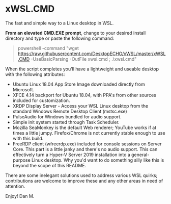 # xWSL.CMD 

The fast and simple way to a Linux desktop in WSL.  

**From an elevated CMD.EXE prompt**, change to your desired install directory and type or paste the following command:

> powershell -command "wget https://raw.githubusercontent.com/DesktopECHO/xWSL/master/xWSL.CMD -UseBasicParsing -OutFile xwsl.cmd ; .\xwsl.cmd"

When the script completes you'll have a lightweight and useable desktop with the following attributes:

- Ubuntu Linux 18.04 App Store Image downloaded directly from Microsoft.  
- XFCE 4.14 backport for Ubuntu 18.04, with PPA's from other sources included for customization. 
- XRDP Display Server - Access your WSL Linux desktop from the standard Windows Remote Desktop Client (mstsc.exe)
- PulseAudio for Windows bundled for audio support.
- Simple init system started through Task Scheduler.
- Mozilla SeaMonkey is the default Web renderer; YouTube works if at times a little jumpy.  Firefox/Chrome is not currently stable enough to use with this build.   
- FreeRDP client (wfreerdp.exe) included for console sessions on Server Core. This part is a little janky and there's no audio support.  This can effectively turn a Hyper-V Server 2019 installation into a general-purpose Linux desktop.  Why you'd want to do something silly like this is beyond the scope of this README.

There are some inelegant solutions used to address various WSL quirks; contributions are welcome to improve these and any other areas in need of attention.

Enjoy!
Dan M.
